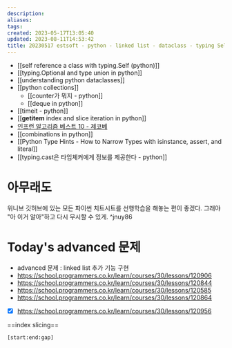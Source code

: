 ```yaml
---
description:
aliases: 
tags: 
created: 2023-05-17T13:05:40
updated: 2023-08-11T14:53:42
title: 20230517 estsoft - python - linked list - dataclass - typing Self cast type union - __getitem__ - slice.indices
---
```

- [[self reference a class with typing.Self (python)]]
- [[typing.Optional and type union in python]]
- [[understanding python dataclasses]]
- [[python collections]]
	- [[counter가 뭐지 - python]]
	- [[deque in python]]
- [[timeit - python]]
- [[__getitem__ index and slice iteration in python]]
- [인프런 알고리즘 베스트 10 - 제코베](https://inf.run/qBQP)
- [[combinations in python]]
- [[Python Type Hints - How to Narrow Types with isinstance, assert, and literal]]
- [[typing.cast은 타입체커에게 정보를 제공한다 - python]]

# 아무래도

위니브 깃허브에 있는 모든 파이썬 치트시트를 선행학습을 해놓는 편이 좋겠다. 그래야 "아 이거 알아"하고 다시 무시할 수 있게. ^jnuy86

# Today's advanced 문제

- advanced 문제 : linked list 추가 기능 구현
- <https://school.programmers.co.kr/learn/courses/30/lessons/120906>
- <https://school.programmers.co.kr/learn/courses/30/lessons/120844>
- <https://school.programmers.co.kr/learn/courses/30/lessons/120585>
- <https://school.programmers.co.kr/learn/courses/30/lessons/120864>
- [x] <https://school.programmers.co.kr/learn/courses/30/lessons/120956>

==index slicing==

```python
[start:end:gap]
```
